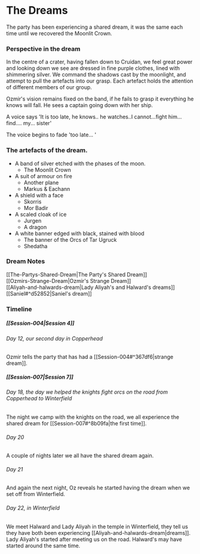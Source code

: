 # The Dreams
The party has been experiencing a shared dream, it was the same each time until we recovered the Moonlit Crown.

### Perspective in the dream
In the centre of a crater, having fallen down to Cruidan, we feel great power and looking down we see are dressed in fine purple clothes, lined with shimmering silver. We command the shadows cast by the moonlight, and attempt to pull the artefacts into our grasp. Each artefact holds the attention of different members of our group.  

Ozmir's vision remains fixed on the band, if he fails to grasp it everything he knows will fall. He sees a captain going down with her ship.

A voice says  'It is too late, he knows.. he watches..I cannot...fight him... find.... my... sister'

The voice begins to fade 'too late... '

### The artefacts of the dream.
- A band of silver etched with the phases of the moon.
	- The Moonlit Crown
- A suit of armour on fire
	- Another plane
	- Markus & Eachann
- A shield with a face
	- Skorris
	- Mor Badir
- A scaled cloak of ice
	- Jurgen
	- A dragon
- A white banner edged with black, stained with blood
	- The banner of the Orcs of Tar Ugruck
	- Shedatha

### Dream Notes
[[The-Partys-Shared-Dream|The  Party's Shared Dream]]  
[[Ozmirs-Strange-Dream|Ozmir's Strange Dream]]  
[[Aliyah-and-halwards-dream|Lady Aliyah's and Halward's dreams]]  
[[Saniel#^d52852|Saniel's dream]]  

### Timeline
##### [[Session-004|Session 4]]
###### Day 12, our second day in Copperhead 
Ozmir tells the party that has had a [[Session-004#^367df6|strange dream]]. 

##### [[Session-007|Session 7]]
###### Day 18, the day we helped the knights fight orcs on the road from Copperhead to Winterfield 
The night we camp with the knights on the road, we all experience the shared dream for [[Session-007#^8b09fa|the first time]].

###### Day 20
A couple of nights later we all have the shared dream again.

###### Day 21
And again the next night, Oz reveals he started having the dream when we set off from Winterfield.

###### Day 22, in Winterfield
We meet Halward and Lady Aliyah in the temple in Winterfield, they tell us they have both been experiencing [[Aliyah-and-halwards-dream|dreams]].
Lady Aliyah's started after meeting us on the road.
Halward's may have started around the same time.